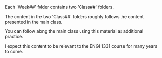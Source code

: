 Each 'Week##' folder contains two 'Class##' folders.

The content in the two 'Class##' folders roughly follows the content presented in the main class.

You can follow along the main class using this material as additional practice.

I expect this content to be relevant to the ENGI 1331 course for many years to come.
